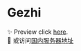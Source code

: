 # Gezhi

:sparkles: Preview click [here](https://drawmoon.github.io/mynotes).\
:rocket: 或访问[国内服务器地址](http://hyuenians.gitee.io/mynotes)
